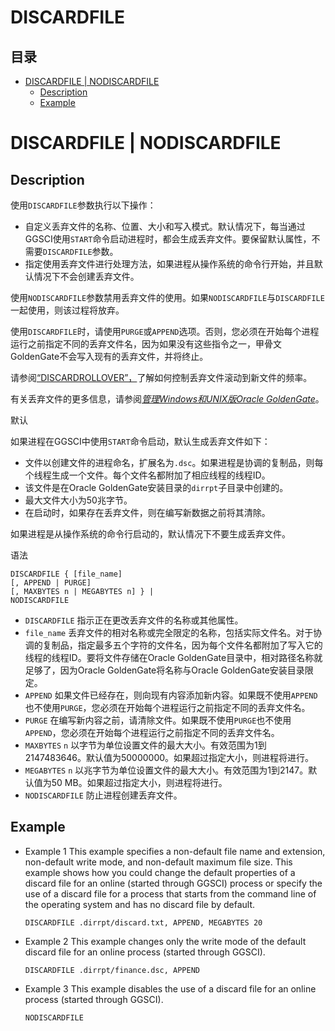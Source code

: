 # DISCARDFILE

## 目录

-   [DISCARDFILE | NODISCARDFILE](#DISCARDFILE--NODISCARDFILE)
    -   [Description](#Description)
    -   [Example](#Example)

# DISCARDFILE | NODISCARDFILE

## Description

使用`DISCARDFILE`参数执行以下操作：

-   自定义丢弃文件的名称、位置、大小和写入模式。默认情况下，每当通过GGSCI使用`START`命令启动进程时，都会生成丢弃文件。要保留默认属性，不需要`DISCARDFILE`参数。
-   指定使用丢弃文件进行处理方法，如果进程从操作系统的命令行开始，并且默认情况下不会创建丢弃文件。

使用`NODISCARDFILE`参数禁用丢弃文件的使用。如果`NODISCARDFILE`与`DISCARDFILE`一起使用，则该过程将放弃。

使用`DISCARDFILE`时，请使用`PURGE`或`APPEND`选项。否则，您必须在开始每个进程运行之前指定不同的丢弃文件名，因为如果没有这些指令之一，甲骨文GoldenGate不会写入现有的丢弃文件，并将终止。

请参阅[“DISCARDROLLOVER”，](https://docs.oracle.com/goldengate/1212/gg-winux/GWURF/gg_parameters045.htm#i1005926 "“DISCARDROLLOVER”，")了解如何控制丢弃文件滚动到新文件的频率。

有关丢弃文件的更多信息，请参阅[*管理Windows和UNIX版Oracle GoldenGate*](https://docs.oracle.com/goldengate/1212/gg-winux/GWUAD/wu_errorhandling.htm#GWUAD497 "管理Windows和UNIX版Oracle GoldenGate")。

默认

如果进程在GGSCI中使用`START`命令启动，默认生成丢弃文件如下：

-   文件以创建文件的进程命名，扩展名为`.dsc`。如果进程是协调的复制品，则每个线程生成一个文件。每个文件名都附加了相应线程的线程ID。
-   该文件是在Oracle GoldenGate安装目录的`dirrpt`子目录中创建的。
-   最大文件大小为50兆字节。
-   在启动时，如果存在丢弃文件，则在编写新数据之前将其清除。

如果进程是从操作系统的命令行启动的，默认情况下不要生成丢弃文件。

语法

```纯文本
DISCARDFILE { [file_name]
[, APPEND | PURGE]
[, MAXBYTES n | MEGABYTES n] } |
NODISCARDFILE
```

-   `DISCARDFILE`
    指示正在更改丢弃文件的名称或其他属性。
-   `file_name`
    丢弃文件的相对名称或完全限定的名称，包括实际文件名。对于协调的复制品，指定最多五个字符的文件名，因为每个文件名都附加了写入它的线程的线程ID。要将文件存储在Oracle GoldenGate目录中，相对路径名称就足够了，因为Oracle GoldenGate将名称与Oracle GoldenGate安装目录限定。
-   `APPEND`
    如果文件已经存在，则向现有内容添加新内容。如果既不使用`APPEND`也不使用`PURGE`，您必须在开始每个进程运行之前指定不同的丢弃文件名。
-   `PURGE`
    在编写新内容之前，请清除文件。如果既不使用`PURGE`也不使用`APPEND`，您必须在开始每个进程运行之前指定不同的丢弃文件名。
-   `MAXBYTES` `n`
    以字节为单位设置文件的最大大小。有效范围为1到2147483646。默认值为50000000。如果超过指定大小，则进程将进行。
-   `MEGABYTES` `n`
    以兆字节为单位设置文件的最大大小。有效范围为1到2147。默认值为50 MB。如果超过指定大小，则进程将进行。
-   `NODISCARDFILE`
    防止进程创建丢弃文件。

## Example

-   Example 1
    This example specifies a non-default file name and extension, non-default write mode, and non-default maximum file size. This example shows how you could change the default properties of a discard file for an online (started through GGSCI) process or specify the use of a discard file for a process that starts from the command line of the operating system and has no discard file by default.
    ```纯文本
    DISCARDFILE .dirrpt/discard.txt, APPEND, MEGABYTES 20
    ```
-   Example 2
    This example changes only the write mode of the default discard file for an online process (started through GGSCI).
    ```纯文本
    DISCARDFILE .dirrpt/finance.dsc, APPEND
    ```
-   Example 3
    This example disables the use of a discard file for an online process (started through GGSCI).
    ```纯文本
    NODISCARDFILE
    ```
